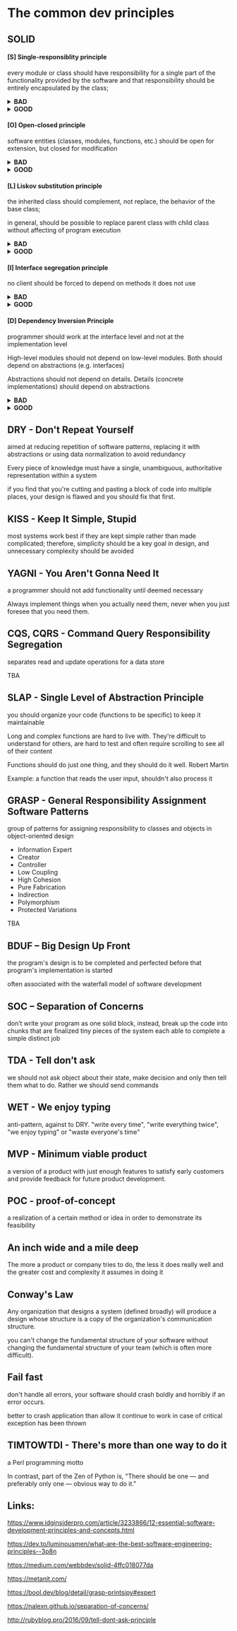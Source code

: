 # The common dev principles

## SOLID
#### [S] Single-responsiblity principle

every module or class should have responsibility for a single part of the functionality provided by the software and that responsibility should be entirely encapsulated by the class;

<details>
<summary><b>BAD</b></summary>
<p>		

```csharp 
public class Animal
{
  public Animal() { }
  public string GetAnimalName() { }
  public SaveAnimal(Animal a) {}
}
```

</p>
</details>
<details>
<summary><b>GOOD</b></summary>
<p>
	
```csharp 
public class Animal
{
  public Animal() { }
  public string GetAnimalName() { }
}
public class AnimalRepository
{
  public Animal GetAnimal(string name) { }
  public Animal SaveAnimal(Animal a) { }
}
```

</p>
</details>

#### [O] Open-closed principle

software entities (classes, modules, functions, etc.) should be open for extension, but closed for modification

<details>
<summary><b>BAD</b></summary>
<p>

```csharp 
public class Animal
{
  public Animal(string name) { }
  public string GetAnimalName() { }
}
var animals = new List<Animal>() 
{
  new Animal("lion"),
  new Animal("mouse")
}
public string AnimalSound(List<Animal> animals)
{
  foreach(var a in animals)		
  {
    if(a.GetAnimalName() == "lion")
      return "roar";
    if (a.GetAnimalName() == "mouse")
      return "squeak";
  }
}
```

</p>
</details>
<details>
<summary><b>GOOD</b></summary>
<p>

```csharp 
public class Animal
{
  public Animal(string name) { }
  public string GetAnimalName() { }
  public virtual string MakeSound() {}
}
public class Lion : Animal
{
  public new string MakeSound() => "roar";
}
public class Squirrel : Animal
{
  public new string MakeSound() => "squeak";
}
public class Snake : Animal
{
  public new string MakeSound() => "hiss";
}
public string AnimalSound(List<Animal> animals)
{
  foreach (var a in animals)
  {
    a.MakeSound();
  }
}
```

</p>
</details>

#### [L] Liskov substitution principle

the inherited class should complement, not replace, the behavior of the base class;

in general, should be possible to replace parent class with child class without affecting of program execution

<details>
<summary><b>BAD</b></summary>
<p>

```csharp
public abstract class Employee
{
  public virtual string GetWorkDetails(int id) => "Base Work"
  public virtual string GetEmployeeDetails(int id) => "Base Employee";        
}
public class SeniorEmployee : Employee
{
  public override string GetWorkDetails(int id) => "Senior Work";
  public override string GetEmployeeDetails(int id) => "Senior Employee";
}
public class JuniorEmployee : Employee
{
  public override string GetWorkDetails(int id)
  {
    throw new NotImplementedException();        
  }
  public override string GetEmployeeDetails(int id) => "Junior Employee";
}
...
List<Employee> list = new List<Employee>();
list.Add(new JuniorEmployee());
list.Add(new SeniorEmployee());
foreach (Employee emp in list)
{
  emp.GetWorkDetails(985);
}
```

</p>
</details>
<details>
<summary><b>GOOD</b></summary>
<p>

```csharp
public interface IEmployee
{
  string GetEmployeeDetails(int employeeId);
}
public interface IWork
{
  string GetWorkDetails(int employeeId);
}
public class SeniorEmployee : IWork, IEmployee
{
  public string GetWorkDetails(int employeeId) => "Senior Work";
  public string GetEmployeeDetails(int employeeId) => "Senior Employee";
}
public class JuniorEmployee : IEmployee
{
  public string GetEmployeeDetails(int employeeId) => "Junior Employee";	
}
```

</p>
</details>

#### [I] Interface segregation principle

no client should be forced to depend on methods it does not use

<details>
<summary><b>BAD</b></summary>
<p>

```csharp
interface IMessage
{
  void Send();
  string Text { get; set;}
  string Subject { get; set;}
  string ToAddress { get; set; }
  string FromAddress { get; set; }
}
class EmailMessage : IMessage
{
  public string Subject { get; set; }
  public string Text { get; set; }
  public string FromAddress { get; set; }
  public string ToAddress { get; set; }
 
  public void Send()
  {
    Console.WriteLine("Send email message: {0}", Text);
  }
}
class SmsMessage : IMessage
{
  public string Text { get; set; }
  public string FromAddress { get; set; }
  public string ToAddress { get; set; }
        
  public string Subject
  {
    get
    {
      throw new NotImplementedException();
    } 
    set
    {
      throw new NotImplementedException();
    }
  }
 
  public void Send()
  {
    Console.WriteLine("Send sms message: {0}", Text);
  }
}
```

</p>
</details>
<details>
<summary><b>GOOD</b></summary>
<p>

```csharp
interface IMessage
{
  void Send();
  string ToAddress { get; set; }
  string FromAddress { get; set; }
}
interface ITextMessage : IMessage
{
  string Text { get; set; }
}
interface IEmailMessage : ITextMessage
{
  string Subject { get; set; }
}
class EmailMessage : IEmailMessage
{
  public string Text { get; set; }
  public string Subject { get; set; }
  public string FromAddress { get; set; }
  public string ToAddress { get; set; }

  public void Send()
  {
    Console.WriteLine("Send email message: {0}", Text);
  }
}
class SmsMessage : ITextMessage
{
  public string Text { get; set; }
  public string FromAddress { get; set; }
  public string ToAddress { get; set; }
  public void Send()
  {
    Console.WriteLine("Send sms message: {0}", Text);
  }
}
```

</p>
</details>

#### [D] Dependency Inversion Principle

programmer should work at the interface level and not at the implementation level

High-level modules should not depend on low-level modules. Both should depend on abstractions (e.g. interfaces)

Abstractions should not depend on details. Details (concrete implementations) should depend on abstractions

<details>
<summary><b>BAD</b></summary>
<p>

```csharp
class Book
{
  public string Text { get; set; }
  public ConsolePrinter Printer { get; set; } 
  public void Print()
  {
    Printer.Print(Text);
  }
} 
class ConsolePrinter
{
  public void Print(string text)
  {
    Console.WriteLine(text);
  }
}
```

</p>
</details>
<details>
<summary><b>GOOD</b></summary>
<p>

```csharp
interface IPrinter
{
  void Print(string text);
} 
class Book
{
  public string Text { get; set; }
  public IPrinter Printer { get; set; } 
  public Book(IPrinter printer)
  {
    this.Printer = printer;
  } 
  public void Print()
  {
    Printer.Print(Text);
  }
} 
class ConsolePrinter : IPrinter
{
  public void Print(string text)
  {
    Console.WriteLine("Print to console");
  }
} 
class HtmlPrinter : IPrinter
{
  public void Print(string text)
  {
    Console.WriteLine("Print to html");
  }
}
```

</p>
</details>

## DRY - Don't Repeat Yourself

aimed at reducing repetition of software patterns, replacing it with abstractions or using data normalization to avoid redundancy

Every piece of knowledge must have a single, unambiguous, authoritative representation within a system

if you find that you're cutting and pasting a block of code into multiple places, your design is flawed and you should fix that first.

## KISS - Keep It Simple, Stupid

most systems work best if they are kept simple rather than made complicated; therefore, simplicity should be a key goal in design, and unnecessary complexity should be avoided

## YAGNI - You Aren't Gonna Need It 

a programmer should not add functionality until deemed necessary

Always implement things when you actually need them, never when you just foresee that you need them.

## CQS, CQRS - Command Query Responsibility Segregation 

separates read and update operations for a data store

TBA

## SLAP - Single Level of Abstraction Principle

you should organize your code (functions to be specific) to keep it maintainable

Long and complex functions are hard to live with. They're difficult to understand for others, are hard to test and often require scrolling to see all of their content

Functions should do just one thing, and they should do it well. Robert Martin

Example: a function that reads the user input, shouldn't also process it

## GRASP - General Responsibility Assignment Software Patterns

group of patterns for assigning responsibility to classes and objects in object-oriented design
- Information Expert
- Creator
- Controller
- Low Coupling
- High Cohesion
- Pure Fabrication
- Indirection
- Polymorphism
- Protected Variations

TBA

## BDUF – Big Design Up Front

the program's design is to be completed and perfected before that program's implementation is started

often associated with the waterfall model of software development

## SOC – Separation of Concerns

don’t write your program as one solid block, instead, break up the code into chunks that are finalized tiny pieces of the system each able to complete a simple distinct job

## TDA - Tell don’t ask

we should not ask object about their state, make decision and only then tell them what to do. Rather we should send commands

## WET - We enjoy typing

anti-pattern, against to DRY. "write every time", "write everything twice", "we enjoy typing" or "waste everyone's time"

## MVP - Minimum viable product

a version of a product with just enough features to satisfy early customers and provide feedback for future product development.

## POC - proof-of-concept

a realization of a certain method or idea in order to demonstrate its feasibility

## An inch wide and a mile deep

The more a product or company tries to do, the less it does really well and the greater cost and complexity it assumes in doing it

## Conway's Law

Any organization that designs a system (defined broadly) will produce a design whose structure is a copy of the organization's communication structure.

you can't change the fundamental structure of your software without changing the fundamental structure of your team (which is often more difficult).

## Fail fast

don't handle all errors, your software should crash boldly and horribly if an error occurs.

better to crash application than allow it continue to work in case of critical exception has been thrown

## TIMTOWTDI - There's more than one way to do it

a Perl programming motto

In contrast, part of the Zen of Python is, "There should be one — and preferably only one — obvious way to do it."

## Links: 

https://www.idginsiderpro.com/article/3233866/12-essential-software-development-principles-and-concepts.html

https://dev.to/luminousmen/what-are-the-best-software-engineering-principles--3p8n

https://medium.com/webbdev/solid-4ffc018077da

https://metanit.com/

https://bool.dev/blog/detail/grasp-printsipy#expert

https://nalexn.github.io/separation-of-concerns/

http://rubyblog.pro/2016/09/tell-dont-ask-principle
